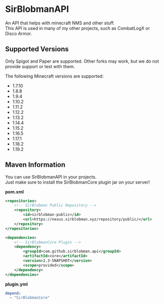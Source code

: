 # SirBlobmanAPI
An API that helps with minecraft NMS and other stuff.  
This API is used in many of my other projects, such as CombatLogX or Disco Armor.

## Supported Versions
Only Spigot and Paper are supported. Other forks may work, but we do not provide support or test with them.

The following Minecraft versions are supported:
- 1.7.10
- 1.8.8
- 1.9.4
- 1.10.2
- 1.11.2
- 1.12.2
- 1.13.2
- 1.14.4
- 1.15.2
- 1.16.5
- 1.17.1
- 1.18.2
- 1.19.2

## Maven Information
You can use SirBlobmanAPI in your projects.  
Just make sure to install the SirBlobmanCore plugin jar on your server!

**pom.xml**
```xml
<repositories>
    <!-- SirBlobman Public Repository -->
    <repository>
        <id>sirblobman-public</id>
        <url>https://nexus.sirblobman.xyz/repository/public/</url>
    </repository>
</repositories>

<dependencies>
    <!-- SirBlobmanCore Plugin -->
    <dependency>
        <groupId>com.github.sirblobman.api</groupId>
        <artifactId>core</artifactId>
        <version>2.3-SNAPSHOT</version>
        <scope>provided</scope>
    </dependency>
</dependencies>
```

**plugin.yml**
```yml
depend:
  - "SirBlobmanCore"
```
